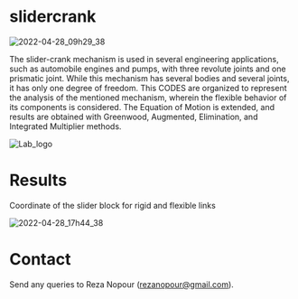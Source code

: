 # slidercrank
![2022-04-28_09h29_38](https://user-images.githubusercontent.com/81474289/165713697-056457c9-4410-47d0-8fc2-ffb69564f7cb.jpg)


The slider-crank mechanism is used in several engineering applications, such as automobile engines and pumps, with three revolute joints and one prismatic joint. While this mechanism has several bodies and several joints, it has only one degree of freedom. This CODES are organized to represent the analysis of the mentioned mechanism, wherein the flexible behavior of its components is considered. The Equation of Motion is extended, and results are obtained with Greenwood, Augmented, Elimination, and Integrated Multiplier methods. 


![Lab_logo](https://user-images.githubusercontent.com/81474289/165713776-0fc29448-8d39-42b9-828c-87db2b632684.jpg)


# Results
Coordinate of the slider block for rigid and flexible links

![2022-04-28_17h44_38](https://user-images.githubusercontent.com/81474289/165760398-25ec6cca-f8ec-425c-846f-877e128c2876.jpg)



# Contact
Send any queries to Reza Nopour (rezanopour@gmail.com).
